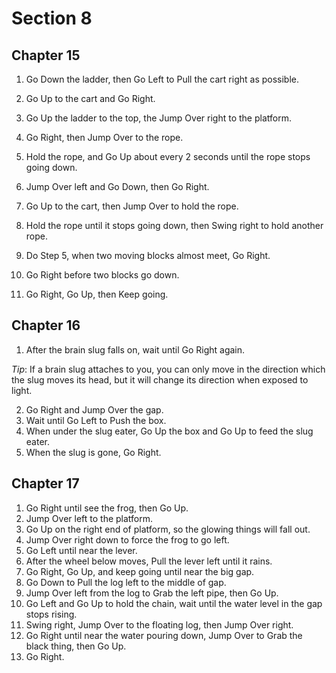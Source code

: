 # Section 8

## Chapter 15

1. Go Down the ladder, then Go Left to Pull the cart right as possible.
2. Go Up to the cart and Go Right.
3. Go Up the ladder to the top, the Jump Over right to the platform.
4. Go Right, then Jump Over to the rope.
5. Hold the rope, and Go Up about every 2 seconds until the rope stops going down.

6. Jump Over left and Go Down, then Go Right.
7. Go Up to the cart, then Jump Over to hold the rope.
8. Hold the rope until it stops going down, then Swing right to hold another rope.
9. Do Step 5, when two moving blocks almost meet, Go Right.
10. Go Right before two blocks go down.
11. Go Right, Go Up, then Keep going.

## Chapter 16

1. After the brain slug falls on, wait until Go Right again.

_Tip_: If a brain slug attaches to you, you can only move in the direction which the slug moves its head, but it will change its direction when exposed to light.

2. Go Right and Jump Over the gap.
3. Wait until Go Left to Push the box.
4. When under the slug eater, Go Up the box and Go Up to feed the slug eater.
5. When the slug is gone, Go Right.

## Chapter 17

1. Go Right until see the frog, then Go Up.
2. Jump Over left to the platform.
3. Go Up on the right end of platform, so the glowing things will fall out.
4. Jump Over right down to force the frog to go left.
5. Go Left until near the lever.
6. After the wheel below moves, Pull the lever left until it rains.
7. Go Right, Go Up, and keep going until near the big gap.
8. Go Down to Pull the log left to the middle of gap.
9. Jump Over left from the log to Grab the left pipe, then Go Up.
10. Go Left and Go Up to hold the chain, wait until the water level in the gap stops rising.
11. Swing right, Jump Over to the floating log, then Jump Over right.
12. Go Right until near the water pouring down, Jump Over to Grab the black thing, then Go Up.
13. Go Right.
